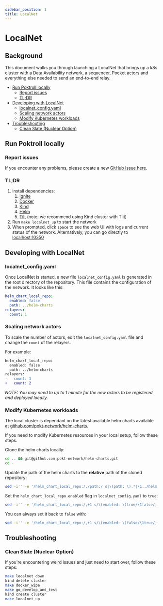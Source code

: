 ```yaml
---
sidebar_position: 1
title: LocalNet
---
```


# LocalNet <!-- omit in toc -->

<!--
  TODO_IMPROVE(@olshansk, @okdas):
  - Add a video showing how to use & run LocalNet
  - Add a component diagram outlining the infrastructure
  -  -->

## Background <!-- omit in toc -->

This document walks you through launching a LocalNet that brings up a k8s cluster
with a Data Availability network, a sequencer, Pocket actors and everything else
needed to send an end-to-end relay.

- [Run Poktroll locally](#run-poktroll-locally)
  - [Report issues](#report-issues)
  - [TL;DR](#tldr)
- [Developing with LocalNet](#developing-with-localnet)
  - [localnet_config.yaml](#localnet_configyaml)
  - [Scaling network actors](#scaling-network-actors)
  - [Modify Kubernetes workloads](#modify-kubernetes-workloads)
- [Troubleshooting](#troubleshooting)
  - [Clean Slate (Nuclear Option)](#clean-slate-nuclear-option)

## Run Poktroll locally

### Report issues

If you encounter any problems, please create a new [GitHub Issue here](https://github.com/pokt-network/pocket/issues/new/choose).

### TL;DR

1. Install dependencies:
   1. [Ignite](https://docs.ignite.com/welcome/install)
   2. [Docker](https://docs.docker.com/engine/install/)
   3. [Kind](https://kind.sigs.k8s.io/#installation-and-usage)
   4. [Helm](https://helm.sh/docs/intro/install/#through-package-managers)
   5. [Tilt](https://docs.tilt.dev/install.html) (note: we recommend using Kind cluster with Tilt)
2. Run `make localnet_up` to start the network
3. When prompted, click `space` to see the web UI with logs and current status of the network. Alternatively, you can go directly to [localhost:10350](http://localhost:10350)

## Developing with LocalNet

### localnet_config.yaml

Once LocalNet is started, a new file `localnet_config.yaml` is generated in the root directory of the repository. This file contains the configuration of the network. It looks like this:

```yaml
helm_chart_local_repo:
  enabled: false
  path: ../helm-charts
relayers:
  count: 1
```

### Scaling network actors

To scale the number of actors, edit the `localnet_config.yaml` file and change the `count` of the relayers.

For example:

```diff
helm_chart_local_repo:
  enabled: false
  path: ../helm-charts
relayers:
-   count: 1
+   count: 2
```

_NOTE: You may need to up to 1 minute for the new actors to be registered and deployed locally._

### Modify Kubernetes workloads

The local cluster is dependant on the latest available helm charts available at
[github.com/pokt-network/helm-charts](https://github.com/pokt-network/helm-charts.git).

If you need to modify Kubernetes resources in your local setup, follow these steps.

Clone the helm charts locally:

```bash
cd .. && git@github.com:pokt-network/helm-charts.git
cd -
```

Update the path of the helm charts to the **relative** path of the cloned repository:

```bash
sed -i'' -e '/helm_chart_local_repo:/,/path:/ s|\(path: \).*|\1../helm-charts|' localnet_config.yaml
```

Set the `helm_chart_local_repo.enabled` flag in `localnet_config.yaml` to `true`:

```bash
sed -i'' -e '/helm_chart_local_repo:/,+1 s/\(enabled: \)true/\1false/; /helm_chart_local_repo:/,+1 s/\(enabled: \)false/\1true/' localnet_config.yaml
```

You can always set it back to `false` with:

```bash
sed -i'' -e '/helm_chart_local_repo:/,+1 s/\(enabled: \)false/\1true/; /helm_chart_local_repo:/,+1 s/\(enabled: \)true/\1false/' localnet_config.yaml
```

## Troubleshooting

### Clean Slate (Nuclear Option)

If you're encountering weird issues and just need to start over, follow these steps:

```bash
make localnet_down
kind delete cluster
make docker_wipe
make go_develop_and_test
kind create cluster
make localnet_up
```
